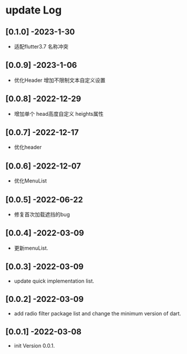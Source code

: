 # update Log
## [0.1.0] -2023-1-30

* 适配flutter3.7 名称冲突
## [0.0.9] -2023-1-06

* 优化Header 增加不限制文本自定义设置

## [0.0.8] -2022-12-29

* 增加单个 head高度自定义 heights属性

## [0.0.7] -2022-12-17

* 优化header

## [0.0.6] -2022-12-07

* 优化MenuList

## [0.0.5] -2022-06-22

* 修复首次加载遮挡的bug

## [0.0.4] -2022-03-09

* 更新menuList.

## [0.0.3] -2022-03-09

* update quick implementation list.

## [0.0.2] -2022-03-09

* add radio filter package list and change the minimum version of dart.

## [0.0.1] -2022-03-08

* init Version 0.0.1.





